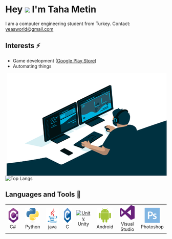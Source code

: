 # Hey <img src="https://media.giphy.com/media/hvRJCLFzcasrR4ia7z/giphy.gif" width="25px">  I'm Taha Metin 
I am a computer engineering student from Turkey.  Contact: yeasworld@gmail.com
  
## Interests ⚡ ##
- Game development  ([Google Play Store](https://play.google.com/store/apps/developer?id=YeasWorld))
- Automating things

<img align="right" alt="GIF" src="https://github.com/TahaMetin/TahaMetin/blob/main/code.gif" width="500" height="320" />

![Top Langs](https://github-readme-stats.vercel.app/api/top-langs/?username=TahaMetin&theme=tokyonight)

## Languages and Tools 🧰
<table>
  <tr>
    <td align="center" width="96">
      <a href="#macropower-tech">
        <img src="https://github.com/TahaMetin/TahaMetin/blob/main/pictures/csharp-original.svg" width="48" height="48" alt="C#" />
      </a>
      <br>C#&nbsp;
    </td>
    <td align="center" width="96">
      <a href="#macropower-tech">
        <img src="https://github.com/TahaMetin/TahaMetin/blob/main/pictures/python-original.svg" width="48" height="48" alt="Python" />
      </a>
      <br>Python
    </td>
    <td align="center" width="96">
      <a href="#macropower-tech">
        <img src="https://github.com/TahaMetin/TahaMetin/blob/main/pictures/java-original.svg" width="48" height="48" alt="Java" />
      </a>
      <br>java
    </td>
    <td align="center" width="96">
      <a href="#macropower-tech">
        <img src="https://github.com/TahaMetin/TahaMetin/blob/main/pictures/c-original.svg" width="48" height="48" alt="C" />
      </a>
      <br>C
    </td>
    <td align="center" width="96">
      <a href="#macropower-tech">
        <img src="https://unity3d.com/profiles/unity3d/themes/unity/images/pages/branding_trademarks/unity-tab-square-black.png" width="48" height="48" alt="Unity" />
      </a>
      <br>Unity
    </td>
    <td align="center" width="96">
      <a href="#macropower-tech">
        <img src="https://github.com/TahaMetin/TahaMetin/blob/main/pictures/android-original.svg" width="48" height="48" alt="Android" />
      </a>
      <br>Android
    </td>
    <td align="center" width="96">
      <a href="#macropower-tech" >
        <img src="https://github.com/TahaMetin/TahaMetin/blob/main/pictures/visualstudio-plain.svg" width="48" height="48" alt="Visual Stuido" />
      </a>
      <br>Visual Studio
    </td>
    <td align="center" width="96">
      <a href="#macropower-tech" >
        <img src="https://github.com/TahaMetin/TahaMetin/blob/main/pictures/photoshop-plain.svg" width="48" height="48" alt="Photoshop" />
      </a>
      <br>Photoshop
    </td>
  </tr>
</table>

